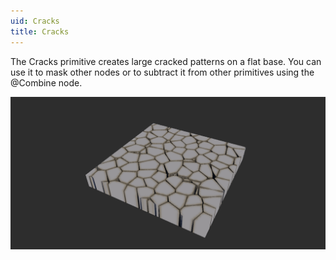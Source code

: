 ```yaml
---
uid: Cracks
title: Cracks
---
```


The Cracks primitive creates large cracked patterns on a flat base. You can use it to mask other nodes or to subtract it from other primitives using the @Combine node.

![](/images/ref/Cracks/Cracks.png)
